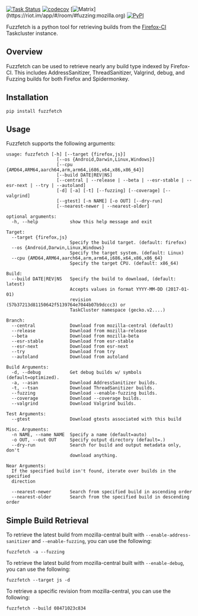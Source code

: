 [![Task Status](https://community-tc.services.mozilla.com/api/github/v1/repository/MozillaSecurity/fuzzfetch/master/badge.svg)](https://community-tc.services.mozilla.com/api/github/v1/repository/MozillaSecurity/fuzzfetch/master/latest)
[![codecov](https://codecov.io/gh/MozillaSecurity/fuzzfetch/branch/master/graph/badge.svg)](https://codecov.io/gh/MozillaSecurity/fuzzfetch)
[![Matrix](https://img.shields.io/badge/dynamic/json?color=green&label=chat&query=%24.chunk[%3F(%40.canonical_alias%3D%3D%22%23fuzzing%3Amozilla.org%22)].num_joined_members&suffix=%20users&url=https%3A%2F%2Fmozilla.modular.im%2F_matrix%2Fclient%2Fr0%2FpublicRooms&style=flat&logo=matrix)](https://riot.im/app/#/room/#fuzzing:mozilla.org)
[![PyPI](https://img.shields.io/pypi/v/fuzzfetch)](https://pypi.org/project/fuzzfetch)

Fuzzfetch is a python tool for retrieving builds from the [Firefox-CI](https://firefox-ci-tc.services.mozilla.com/) Taskcluster instance.

Overview
--------

Fuzzfetch can be used to retrieve nearly any build type indexed by Firefox-CI.  This includes AddressSanitizer, ThreadSanitizer, Valgrind, debug, and Fuzzing builds for both Firefox and Spidermonkey.

Installation
------------
```
pip install fuzzfetch
```

Usage
-----
Fuzzfetch supports the following arguments:

```
usage: fuzzfetch [-h] [--target {firefox,js}]
                   [--os {Android,Darwin,Linux,Windows}]
                   [--cpu {AMD64,ARM64,aarch64,arm,arm64,i686,x64,x86,x86_64}]
                   [--build DATE|REV|NS]
                   [--central | --release | --beta | --esr-stable | --esr-next | --try | --autoland]
                   [-d] [-a] [-t] [--fuzzing] [--coverage] [--valgrind]
                   [--gtest] [-n NAME] [-o OUT] [--dry-run]
                   [--nearest-newer | --nearest-older]

optional arguments:
  -h, --help            show this help message and exit

Target:
  --target {firefox,js}
                        Specify the build target. (default: firefox)
  --os {Android,Darwin,Linux,Windows}
                        Specify the target system. (default: Linux)
  --cpu {AMD64,ARM64,aarch64,arm,arm64,i686,x64,x86,x86_64}
                        Specify the target CPU. (default: x86_64)

Build:
  --build DATE|REV|NS   Specify the build to download, (default: latest)
                        Accepts values in format YYYY-MM-DD (2017-01-01)
                        revision (57b37213d81150642f5139764e7044b07b9dccc3) or
                        TaskCluster namespace (gecko.v2....)

Branch:
  --central             Download from mozilla-central (default)
  --release             Download from mozilla-release
  --beta                Download from mozilla-beta
  --esr-stable          Download from esr-stable
  --esr-next            Download from esr-next
  --try                 Download from try
  --autoland            Download from autoland

Build Arguments:
  -d, --debug           Get debug builds w/ symbols (default=optimized).
  -a, --asan            Download AddressSanitizer builds.
  -t, --tsan            Download ThreadSanitizer builds.
  --fuzzing             Download --enable-fuzzing builds.
  --coverage            Download --coverage builds.
  --valgrind            Download Valgrind builds.

Test Arguments:
  --gtest               Download gtests associated with this build

Misc. Arguments:
  -n NAME, --name NAME  Specify a name (default=auto)
  -o OUT, --out OUT     Specify output directory (default=.)
  --dry-run             Search for build and output metadata only, don't
                        download anything.

Near Arguments:
  If the specified build isn't found, iterate over builds in the specified
  direction

  --nearest-newer       Search from specified build in ascending order
  --nearest-older       Search from the specified build in descending order
```

Simple Build Retrieval
----------------------
To retrieve the latest build from mozilla-central built with `--enable-address-sanitizer` and `--enable-fuzzing`, you can use the following:
```
fuzzfetch -a --fuzzing
```

To retrieve the latest build from mozilla-central built with `--enable-debug`, you can use the following:
```
fuzzfetch --target js -d
```

To retrieve a specific revision from mozilla-central, you can use the following:
```
fuzzfetch --build 08471023c834
```
